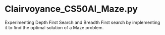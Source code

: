 # Clairvoyance_CS50AI_Maze.py
Experimenting Depth First Search and Breadth First search by implementing it to find the optimal solution of a Maze problem.

